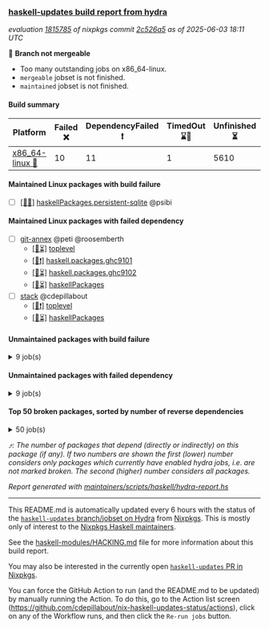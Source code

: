 ### [haskell-updates build report from hydra](https://hydra.nixos.org/jobset/nixpkgs/haskell-updates)
*evaluation [1815785](https://hydra.nixos.org/eval/1815785) of nixpkgs commit [2c526a5](https://github.com/NixOS/nixpkgs/commits/2c526a5d52a941722c59465a07befddbb3b300a3) as of 2025-06-03 18:11 UTC*

🔴 **Branch not mergeable**
  * Too many outstanding jobs on x86_64-linux.
  * `mergeable` jobset is not finished.
  * `maintained` jobset is not finished.

#### Build summary

 | Platform | Failed ❌ | DependencyFailed ❗ | TimedOut ⌛🚫 | Unfinished ⏳ | Success ✅ | 
 | --- | --- | --- | --- | --- | --- | 
 | [x86_64-linux 🐧](https://hydra.nixos.org/eval/1815785?filter=.x86_64-linux) | 10 | 11 | 1 | 5610 | 1760 | 
#### Maintained Linux packages with build failure
- [ ] [[🐧❌]](https://hydra.nixos.org/build/299140180) [haskellPackages.persistent-sqlite](https://hydra.nixos.org/eval/1815785?filter=haskellPackages.persistent-sqlite) @psibi
#### Maintained Linux packages with failed dependency
- [ ] [git-annex](https://hydra.nixos.org/eval/1815785?filter=git-annex) @peti @roosemberth
  - [[🐧⏳]](https://hydra.nixos.org/build/299134870) [toplevel](https://hydra.nixos.org/eval/1815785?filter=git-annex)
  - [[🐧❗]](https://hydra.nixos.org/build/299134976) [haskell.packages.ghc9101](https://hydra.nixos.org/eval/1815785?filter=haskell.packages.ghc9101.git-annex)
  - [[🐧⏳]](https://hydra.nixos.org/build/299134979) [haskell.packages.ghc9102](https://hydra.nixos.org/eval/1815785?filter=haskell.packages.ghc9102.git-annex)
  - [[🐧⏳]](https://hydra.nixos.org/build/299137958) [haskellPackages](https://hydra.nixos.org/eval/1815785?filter=haskellPackages.git-annex)
- [ ] [stack](https://hydra.nixos.org/eval/1815785?filter=stack) @cdepillabout
  - [[🐧❗]](https://hydra.nixos.org/build/299142604) [toplevel](https://hydra.nixos.org/eval/1815785?filter=stack)
  - [[🐧⏳]](https://hydra.nixos.org/build/299141627) [haskellPackages](https://hydra.nixos.org/eval/1815785?filter=haskellPackages.stack)
#### Unmaintained packages with build failure
<details><summary>9 job(s) </summary>

- [ ] [[🐧❌]](https://hydra.nixos.org/build/299135676) [haskellPackages.aeson-warning-parser](https://hydra.nixos.org/eval/1815785?filter=haskellPackages.aeson-warning-parser)  ⤴️ 2 | 6
- [ ] [[🐧❌]](https://hydra.nixos.org/build/299137169) [haskellPackages.diff-loc](https://hydra.nixos.org/eval/1815785?filter=haskellPackages.diff-loc)  ⤴️ 1 | 1
- [ ] [[🐧❌]](https://hydra.nixos.org/build/299138327) [haskellPackages.hash-store](https://hydra.nixos.org/eval/1815785?filter=haskellPackages.hash-store)  ⤴️ 0 | 1
- [ ] [[🐧❌]](https://hydra.nixos.org/build/299139104) [haskellPackages.kmeans](https://hydra.nixos.org/eval/1815785?filter=haskellPackages.kmeans)  ⤴️ 0 | 1
- [ ] [[🐧❌]](https://hydra.nixos.org/build/299135789) [haskellPackages.amazonka-connectparticipant](https://hydra.nixos.org/eval/1815785?filter=haskellPackages.amazonka-connectparticipant) 
- [ ] [[🐧❌]](https://hydra.nixos.org/build/299137101) [haskellPackages.dbus-app-launcher](https://hydra.nixos.org/eval/1815785?filter=haskellPackages.dbus-app-launcher) 
- [ ] [[🐧❌]](https://hydra.nixos.org/build/299137822) [haskellPackages.genvalidity-network-uri](https://hydra.nixos.org/eval/1815785?filter=haskellPackages.genvalidity-network-uri) 
- [ ] [[🐧❌]](https://hydra.nixos.org/build/299139659) [haskellPackages.more-extensible-effects](https://hydra.nixos.org/eval/1815785?filter=haskellPackages.more-extensible-effects) 
- [ ] [[🐧❌]](https://hydra.nixos.org/build/299140266) [haskellPackages.phino](https://hydra.nixos.org/eval/1815785?filter=haskellPackages.phino) 
</details>

#### Unmaintained packages with failed dependency
<details><summary>9 job(s) </summary>

- [ ] [[🐧❗]](https://hydra.nixos.org/build/299142387) [haskellPackages.yesod-persistent](https://hydra.nixos.org/eval/1815785?filter=haskellPackages.yesod-persistent)  ⤴️ 17 | 89
- [ ] [[🐧❗]](https://hydra.nixos.org/build/299142379) [haskellPackages.yesod-form](https://hydra.nixos.org/eval/1815785?filter=haskellPackages.yesod-form)  ⤴️ 16 | 86
- [ ] [[🐧❗]](https://hydra.nixos.org/build/299142377) [haskellPackages.yesod](https://hydra.nixos.org/eval/1815785?filter=haskellPackages.yesod)  ⤴️ 7 | 51
- [ ] [[🐧❗]](https://hydra.nixos.org/build/299142393) [haskellPackages.yesod-test](https://hydra.nixos.org/eval/1815785?filter=haskellPackages.yesod-test)  ⤴️ 3 | 9
- [ ] [[🐧❗]](https://hydra.nixos.org/build/299137785) [haskellPackages.fs-sim](https://hydra.nixos.org/eval/1815785?filter=haskellPackages.fs-sim) 
- [ ] [[🐧❗]](https://hydra.nixos.org/build/299138740) [haskellPackages.hsendxmpp](https://hydra.nixos.org/eval/1815785?filter=haskellPackages.hsendxmpp) 
- [ ] [[🐧❗]](https://hydra.nixos.org/build/299138923) [haskellPackages.inspection-proxy](https://hydra.nixos.org/eval/1815785?filter=haskellPackages.inspection-proxy) 
- [ ] [[🐧❗]](https://hydra.nixos.org/build/299142396) [haskellPackages.yesod-session-persist](https://hydra.nixos.org/eval/1815785?filter=haskellPackages.yesod-session-persist) 
- [ ] [[🐧❗]](https://hydra.nixos.org/build/299142403) [haskellPackages.yesod-tableview](https://hydra.nixos.org/eval/1815785?filter=haskellPackages.yesod-tableview) 
</details>

#### Top 50 broken packages, sorted by number of reverse dependencies
<details><summary>50 job(s) </summary>

[haskell98](https://packdeps.haskellers.com/reverse/haskell98) ⤴️ 152  
[failure](https://packdeps.haskellers.com/reverse/failure) ⤴️ 72  
[enumerator](https://packdeps.haskellers.com/reverse/enumerator) ⤴️ 56  
[connection](https://packdeps.haskellers.com/reverse/connection) ⤴️ 50  
[util](https://packdeps.haskellers.com/reverse/util) ⤴️ 49  
[derive](https://packdeps.haskellers.com/reverse/derive) ⤴️ 48  
[fclabels](https://packdeps.haskellers.com/reverse/fclabels) ⤴️ 47  
[syb-with-class](https://packdeps.haskellers.com/reverse/syb-with-class) ⤴️ 42  
[MonadCatchIO-transformers](https://packdeps.haskellers.com/reverse/MonadCatchIO-transformers) ⤴️ 41  
[TypeCompose](https://packdeps.haskellers.com/reverse/TypeCompose) ⤴️ 41  
[PrimitiveArray](https://packdeps.haskellers.com/reverse/PrimitiveArray) ⤴️ 35  
[crypto-random](https://packdeps.haskellers.com/reverse/crypto-random) ⤴️ 35  
[dual](https://packdeps.haskellers.com/reverse/dual) ⤴️ 32  
[hsp](https://packdeps.haskellers.com/reverse/hsp) ⤴️ 32  
[language-ecmascript](https://packdeps.haskellers.com/reverse/language-ecmascript) ⤴️ 31  
[iteratee](https://packdeps.haskellers.com/reverse/iteratee) ⤴️ 29  
[composite-base](https://packdeps.haskellers.com/reverse/composite-base) ⤴️ 28  
[regexpr](https://packdeps.haskellers.com/reverse/regexpr) ⤴️ 27  
[text-format](https://packdeps.haskellers.com/reverse/text-format) ⤴️ 27  
[crypto-numbers](https://packdeps.haskellers.com/reverse/crypto-numbers) ⤴️ 25  
[either-unwrap](https://packdeps.haskellers.com/reverse/either-unwrap) ⤴️ 25  
[Crypto](https://packdeps.haskellers.com/reverse/Crypto) ⤴️ 22  
[crypto-pubkey](https://packdeps.haskellers.com/reverse/crypto-pubkey) ⤴️ 22  
[haskelldb](https://packdeps.haskellers.com/reverse/haskelldb) ⤴️ 22  
[wxdirect](https://packdeps.haskellers.com/reverse/wxdirect) ⤴️ 22  
[BiobaseTypes](https://packdeps.haskellers.com/reverse/BiobaseTypes) ⤴️ 21  
[alg](https://packdeps.haskellers.com/reverse/alg) ⤴️ 21  
[hw-rankselect-base](https://packdeps.haskellers.com/reverse/hw-rankselect-base) ⤴️ 21  
[libxml-sax](https://packdeps.haskellers.com/reverse/libxml-sax) ⤴️ 21  
[wxc](https://packdeps.haskellers.com/reverse/wxc) ⤴️ 21  
[biocore](https://packdeps.haskellers.com/reverse/biocore) ⤴️ 20  
[hw-excess](https://packdeps.haskellers.com/reverse/hw-excess) ⤴️ 20  
[reform](https://packdeps.haskellers.com/reverse/reform) ⤴️ 20  
[wxcore](https://packdeps.haskellers.com/reverse/wxcore) ⤴️ 20  
[attoparsec-enumerator](https://packdeps.haskellers.com/reverse/attoparsec-enumerator) ⤴️ 19  
[cprng-aes](https://packdeps.haskellers.com/reverse/cprng-aes) ⤴️ 19  
[fay](https://packdeps.haskellers.com/reverse/fay) ⤴️ 19  
[harp](https://packdeps.haskellers.com/reverse/harp) ⤴️ 19  
[hsx2hs](https://packdeps.haskellers.com/reverse/hsx2hs) ⤴️ 19  
[hw-balancedparens](https://packdeps.haskellers.com/reverse/hw-balancedparens) ⤴️ 19  
[ixset](https://packdeps.haskellers.com/reverse/ixset) ⤴️ 19  
[mmsyn2](https://packdeps.haskellers.com/reverse/mmsyn2) ⤴️ 19  
[wx](https://packdeps.haskellers.com/reverse/wx) ⤴️ 19  
[BiobaseENA](https://packdeps.haskellers.com/reverse/BiobaseENA) ⤴️ 18  
[asn1-data](https://packdeps.haskellers.com/reverse/asn1-data) ⤴️ 18  
[bytestring-show](https://packdeps.haskellers.com/reverse/bytestring-show) ⤴️ 18  
[dbus-core](https://packdeps.haskellers.com/reverse/dbus-core) ⤴️ 18  
[digit](https://packdeps.haskellers.com/reverse/digit) ⤴️ 18  
[gtksourceview2](https://packdeps.haskellers.com/reverse/gtksourceview2) ⤴️ 18  
[hw-rankselect](https://packdeps.haskellers.com/reverse/hw-rankselect) ⤴️ 18  
</details>


*⤴️: The number of packages that depend (directly or indirectly) on this package (if any). If two numbers are shown the first (lower) number considers only packages which currently have enabled hydra jobs, i.e. are not marked broken. The second (higher) number considers all packages.*

*Report generated with [maintainers/scripts/haskell/hydra-report.hs](https://github.com/NixOS/nixpkgs/blob/haskell-updates/maintainers/scripts/haskell/hydra-report.hs)*


----------------------------------------------------------------------

This README.md is automatically updated every 6 hours with the status of the
[`haskell-updates` branch/jobset on Hydra](https://hydra.nixos.org/jobset/nixpkgs/haskell-updates)
from [Nixpkgs](https://github.com/NixOS/nixpkgs).  This is mostly only of
interest to the [Nixpkgs Haskell maintainers](https://github.com/orgs/NixOS/teams/haskell).

See the
[haskell-modules/HACKING.md](https://github.com/NixOS/nixpkgs/blob/haskell-updates/pkgs/development/haskell-modules/HACKING.md)
file for more information about this build report.

You may also be interested in the currently open
[`haskell-updates` PR in Nixpkgs](https://github.com/nixos/nixpkgs/pulls?q=is%3Apr+is%3Aopen+head%3Ahaskell-updates).

You can force the GitHub Action to run (and the README.md to be updated) by
manually running the Action.  To do this, go to the Action list screen
(https://github.com/cdepillabout/nix-haskell-updates-status/actions),
click on any of the Workflow runs, and then click the `Re-run jobs` button.
